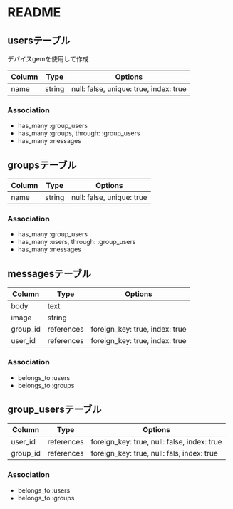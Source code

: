 # README


## usersテーブル
デバイスgemを使用して作成  
  
|Column|Type|Options|
|------|----|-------|
|name|string|null: false, unique: true, index: true|


### Association
- has_many :group_users  
- has_many :groups, through: :group_users  
- has_many :messages  

## groupsテーブル

|Column|Type|Options|
|------|----|-------|
|name|string|null: false, unique: true|

### Association
- has_many :group_users  
- has_many :users, through: :group_users  
- has_many :messages  
   
## messagesテーブル
 
 |Column|Type|Options|
 |------|----|-------|
 |body|text||
 |image|string||
 |group_id|references|foreign_key: true, index: true|
 |user_id|references|foreign_key: true, index: true| 
   
 ### Association
- belongs_to :users  
- belongs_to :groups
  
  
 ## group_usersテーブル
 
 |Column|Type|Options|
 |------|----|-------|
 |user_id|references|foreign_key: true, null: false, index: true| 
 |group_id|references|foreign_key: true, null: fals, index: true| 
   
 ### Association
- belongs_to :users  
- belongs_to :groups